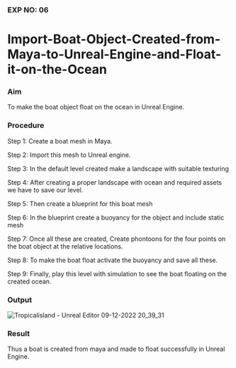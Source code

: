 ### EXP NO: 06

# Import-Boat-Object-Created-from-Maya-to-Unreal-Engine-and-Float-it-on-the-Ocean

### Aim
To make the boat object float on the ocean in Unreal Engine.

### Procedure
Step 1: Create a boat mesh in Maya.

Step 2: Import this mesh to Unreal engine.

Step 3: In the default level created make a landscape with suitable texturing

Step 4: After creating a proper landscape with ocean and required assets we have to save our level.

Step 5: Then create a blueprint for this boat mesh 

Step 6: In the blueprint create a buoyancy for the object and include static mesh 

Step 7: Once all these are created, Create phontoons for the four points on the boat object at the relative locations.

Step 8: To make the boat float activate the buoyancy and save all these.

Step 9: Finally, play this level with simulation to see the boat floating on the created ocean.


### Output
![Tropicalisland - Unreal Editor 09-12-2022 20_39_31](https://user-images.githubusercontent.com/75235022/206857039-85dd8f56-7e8f-42f7-8a5f-13ebf91ced4d.png)


### Result
Thus a boat is created from maya and made to float successfully in Unreal Engine.

